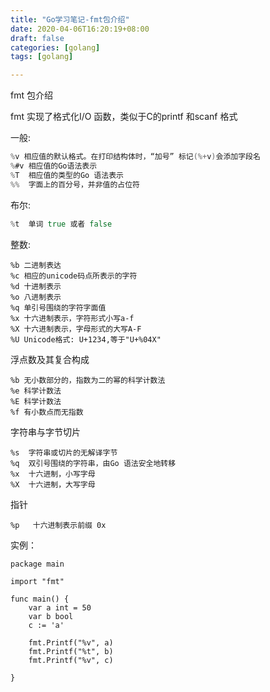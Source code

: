 ```yaml
---
title: "Go学习笔记-fmt包介绍"
date: 2020-04-06T16:20:19+08:00
draft: false  
categories: [golang]
tags: [golang]

---
```


fmt 包介绍 

fmt 实现了格式化I/O 函数，类似于C的printf 和scanf 格式

<!--more-->

一般:

```go
%v 相应值的默认格式。在打印结构体时，“加号” 标记(%+v)会添加字段名
%#v 相应值的Go语法表示
%T  相应值的类型的Go 语法表示
%%  字面上的百分号，并非值的占位符
```

布尔:

```go
%t  单词 true 或者 false
```

整数:

```
%b 二进制表达
%c 相应的unicode码点所表示的字符
%d 十进制表示
%o 八进制表示
%q 单引号围绕的字符字面值
%x 十六进制表示，字符形式小写a-f 
%X 十六进制表示，字母形式的大写A-F 
%U Unicode格式: U+1234,等于"U+%04X"
```

浮点数及其复合构成

```
%b 无小数部分的，指数为二的幂的科学计数法
%e 科学计数法
%E 科学计数法
%f 有小数点而无指数
```

字符串与字节切片

```
%s  字符串或切片的无解译字节
%q  双引号围绕的字符串，由Go 语法安全地转移
%x  十六进制，小写字母
%X  十六进制，大写字母
```

指针

```
%p   十六进制表示前缀 0x 
```



实例：

```
package main

import "fmt"

func main() {
	var a int = 50
	var b bool
	c := 'a'

	fmt.Printf("%v", a)
	fmt.Printf("%t", b)
	fmt.Printf("%v", c)

}
```

